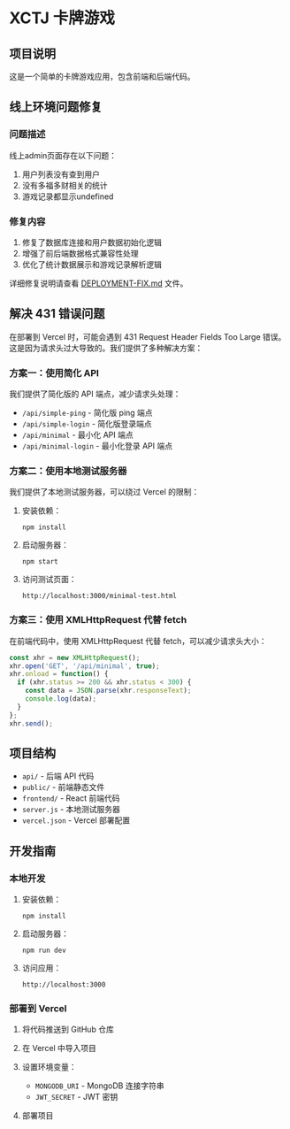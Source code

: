 # XCTJ 卡牌游戏

## 项目说明

这是一个简单的卡牌游戏应用，包含前端和后端代码。

## 线上环境问题修复

### 问题描述
线上admin页面存在以下问题：
1. 用户列表没有查到用户
2. 没有多福多财相关的统计
3. 游戏记录都显示undefined

### 修复内容
1. 修复了数据库连接和用户数据初始化逻辑
2. 增强了前后端数据格式兼容性处理
3. 优化了统计数据展示和游戏记录解析逻辑

详细修复说明请查看 [DEPLOYMENT-FIX.md](DEPLOYMENT-FIX.md) 文件。

## 解决 431 错误问题

在部署到 Vercel 时，可能会遇到 431 Request Header Fields Too Large 错误。这是因为请求头过大导致的。我们提供了多种解决方案：

### 方案一：使用简化 API

我们提供了简化版的 API 端点，减少请求头处理：

- `/api/simple-ping` - 简化版 ping 端点
- `/api/simple-login` - 简化版登录端点
- `/api/minimal` - 最小化 API 端点
- `/api/minimal-login` - 最小化登录 API 端点

### 方案二：使用本地测试服务器

我们提供了本地测试服务器，可以绕过 Vercel 的限制：

1. 安装依赖：
   ```
   npm install
   ```

2. 启动服务器：
   ```
   npm start
   ```

3. 访问测试页面：
   ```
   http://localhost:3000/minimal-test.html
   ```

### 方案三：使用 XMLHttpRequest 代替 fetch

在前端代码中，使用 XMLHttpRequest 代替 fetch，可以减少请求头大小：

```javascript
const xhr = new XMLHttpRequest();
xhr.open('GET', '/api/minimal', true);
xhr.onload = function() {
  if (xhr.status >= 200 && xhr.status < 300) {
    const data = JSON.parse(xhr.responseText);
    console.log(data);
  }
};
xhr.send();
```

## 项目结构

- `api/` - 后端 API 代码
- `public/` - 前端静态文件
- `frontend/` - React 前端代码
- `server.js` - 本地测试服务器
- `vercel.json` - Vercel 部署配置

## 开发指南

### 本地开发

1. 安装依赖：
   ```
   npm install
   ```

2. 启动服务器：
   ```
   npm run dev
   ```

3. 访问应用：
   ```
   http://localhost:3000
   ```

### 部署到 Vercel

1. 将代码推送到 GitHub 仓库

2. 在 Vercel 中导入项目

3. 设置环境变量：
   - `MONGODB_URI` - MongoDB 连接字符串
   - `JWT_SECRET` - JWT 密钥

4. 部署项目